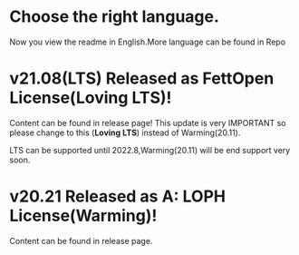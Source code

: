 # Choose the right language.
Now you view the readme in English.More language can be found in Repo
# v21.08(LTS) Released as FettOpen License(Loving LTS)!
Content can be found in release page!
This update is very IMPORTANT so please change to this (**Loving LTS**) instead of Warming(20.11).

LTS can be supported until 2022.8,Warming(20.11) will be end support very soon.
# v20.21 Released as A: LOPH License(Warming)!
Content can be found in release page.
